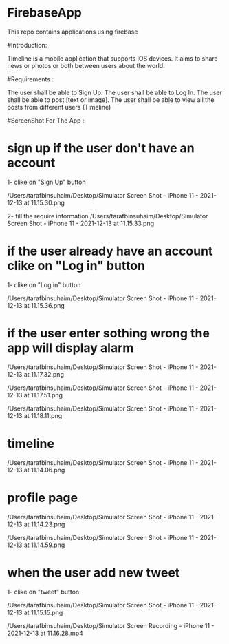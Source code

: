 # FirebaseApp
This repo contains applications using firebase 




#Introduction: 

Timeline is a mobile application that supports iOS devices. It aims to share news or photos or both between users about the world.

#Requirements :

The user shall be able to Sign Up.
The user shall be able to Log In.
The user shall be able to post [text or image].
The user shall be able to view all the posts from different users (Timeline) 

#ScreenShot For The App :

# sign up if the user don't have an account 

1- clike on "Sign Up" button 

/Users/tarafbinsuhaim/Desktop/Simulator Screen Shot - iPhone 11 - 2021-12-13 at 11.15.30.png

2- fill the require information 
/Users/tarafbinsuhaim/Desktop/Simulator Screen Shot - iPhone 11 - 2021-12-13 at 11.15.33.png

# if the user already have an account clike on "Log in" button

1- clike on "Log in" button 

/Users/tarafbinsuhaim/Desktop/Simulator Screen Shot - iPhone 11 - 2021-12-13 at 11.15.36.png

# if the user enter sothing wrong the app will display alarm 
/Users/tarafbinsuhaim/Desktop/Simulator Screen Shot - iPhone 11 - 2021-12-13 at 11.17.32.png

/Users/tarafbinsuhaim/Desktop/Simulator Screen Shot - iPhone 11 - 2021-12-13 at 11.17.51.png

/Users/tarafbinsuhaim/Desktop/Simulator Screen Shot - iPhone 11 - 2021-12-13 at 11.18.11.png

# timeline 
/Users/tarafbinsuhaim/Desktop/Simulator Screen Shot - iPhone 11 - 2021-12-13 at 11.14.06.png

# profile page 

/Users/tarafbinsuhaim/Desktop/Simulator Screen Shot - iPhone 11 - 2021-12-13 at 11.14.23.png

/Users/tarafbinsuhaim/Desktop/Simulator Screen Shot - iPhone 11 - 2021-12-13 at 11.14.59.png

# when the user add new tweet 
1- clike on "tweet" button

/Users/tarafbinsuhaim/Desktop/Simulator Screen Shot - iPhone 11 - 2021-12-13 at 11.15.15.png


/Users/tarafbinsuhaim/Desktop/Simulator Screen Recording - iPhone 11 - 2021-12-13 at 11.16.28.mp4
